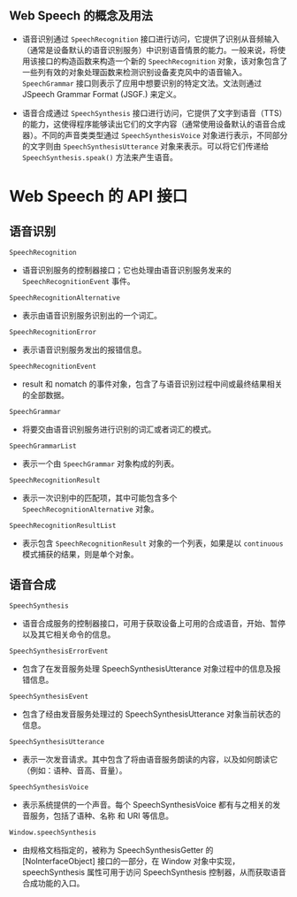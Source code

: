 **Web Speech 的概念及用法**
---

* 语音识别通过 `SpeechRecognition` 接口进行访问，它提供了识别从音频输入（通常是设备默认的语音识别服务）中识别语音情景的能力。一般来说，将使用该接口的构造函数来构造一个新的 `SpeechRecognition` 对象，该对象包含了一些列有效的对象处理函数来检测识别设备麦克风中的语音输入。`SpeechGrammar` 接口则表示了应用中想要识别的特定文法。文法则通过 JSpeech Grammar Format (JSGF.) 来定义。

* 语音合成通过 `SpeechSynthesis` 接口进行访问，它提供了文字到语音（TTS）的能力，这使得程序能够读出它们的文字内容（通常使用设备默认的语音合成器）。不同的声音类类型通过 `SpeechSynthesisVoice` 对象进行表示，不同部分的文字则由 `SpeechSynthesisUtterance` 对象来表示。可以将它们传递给 `SpeechSynthesis.speak()` 方法来产生语音。

# Web Speech 的 API 接口

## 语音识别

`SpeechRecognition`

* 语音识别服务的控制器接口；它也处理由语音识别服务发来的 `SpeechRecognitionEvent` 事件。

`SpeechRecognitionAlternative`

* 表示由语音识别服务识别出的一个词汇。

`SpeechRecognitionError`

* 表示语音识别服务发出的报错信息。

`SpeechRecognitionEvent`

* result 和 nomatch 的事件对象，包含了与语音识别过程中间或最终结果相关的全部数据。

`SpeechGrammar`

* 将要交由语音识别服务进行识别的词汇或者词汇的模式。

`SpeechGrammarList`

* 表示一个由 `SpeechGrammar` 对象构成的列表。

`SpeechRecognitionResult`

* 表示一次识别中的匹配项，其中可能包含多个 `SpeechRecognitionAlternative` 对象。

`SpeechRecognitionResultList`

* 表示包含 `SpeechRecognitionResult` 对象的一个列表，如果是以 `continuous` 模式捕获的结果，则是单个对象。

## 语音合成

`SpeechSynthesis`

* 语音合成服务的控制器接口，可用于获取设备上可用的合成语音，开始、暂停以及其它相关命令的信息。

`SpeechSynthesisErrorEvent`

* 包含了在发音服务处理 SpeechSynthesisUtterance 对象过程中的信息及报错信息。

`SpeechSynthesisEvent`

* 包含了经由发音服务处理过的 SpeechSynthesisUtterance 对象当前状态的信息。

`SpeechSynthesisUtterance`

* 表示一次发音请求。其中包含了将由语音服务朗读的内容，以及如何朗读它（例如：语种、音高、音量）。

`SpeechSynthesisVoice`

* 表示系统提供的一个声音。每个 SpeechSynthesisVoice 都有与之相关的发音服务，包括了语种、名称 和 URI 等信息。

`Window.speechSynthesis`

* 由规格文档指定的，被称为 SpeechSynthesisGetter 的 [NoInterfaceObject] 接口的一部分，在 Window 对象中实现，speechSynthesis 属性可用于访问 SpeechSynthesis 控制器，从而获取语音合成功能的入口。